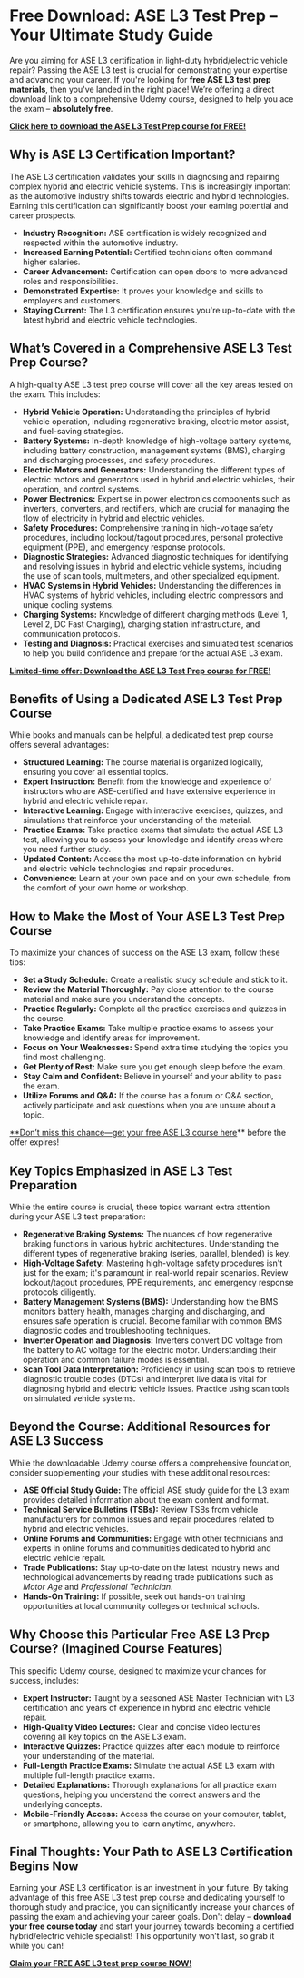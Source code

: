 # Free Download: ASE L3 Test Prep – Your Ultimate Study Guide

Are you aiming for ASE L3 certification in light-duty hybrid/electric vehicle repair? Passing the ASE L3 test is crucial for demonstrating your expertise and advancing your career. If you're looking for **free ASE L3 test prep materials**, then you've landed in the right place! We’re offering a direct download link to a comprehensive Udemy course, designed to help you ace the exam – **absolutely free**.

[**Click here to download the ASE L3 Test Prep course for FREE!**](https://udemywork.com/ase-l3-test-prep)

## Why is ASE L3 Certification Important?

The ASE L3 certification validates your skills in diagnosing and repairing complex hybrid and electric vehicle systems. This is increasingly important as the automotive industry shifts towards electric and hybrid technologies. Earning this certification can significantly boost your earning potential and career prospects.

*   **Industry Recognition:** ASE certification is widely recognized and respected within the automotive industry.
*   **Increased Earning Potential:** Certified technicians often command higher salaries.
*   **Career Advancement:** Certification can open doors to more advanced roles and responsibilities.
*   **Demonstrated Expertise:** It proves your knowledge and skills to employers and customers.
*   **Staying Current:** The L3 certification ensures you're up-to-date with the latest hybrid and electric vehicle technologies.

## What’s Covered in a Comprehensive ASE L3 Test Prep Course?

A high-quality ASE L3 test prep course will cover all the key areas tested on the exam. This includes:

*   **Hybrid Vehicle Operation:** Understanding the principles of hybrid vehicle operation, including regenerative braking, electric motor assist, and fuel-saving strategies.
*   **Battery Systems:** In-depth knowledge of high-voltage battery systems, including battery construction, management systems (BMS), charging and discharging processes, and safety procedures.
*   **Electric Motors and Generators:** Understanding the different types of electric motors and generators used in hybrid and electric vehicles, their operation, and control systems.
*   **Power Electronics:** Expertise in power electronics components such as inverters, converters, and rectifiers, which are crucial for managing the flow of electricity in hybrid and electric vehicles.
*   **Safety Procedures:** Comprehensive training in high-voltage safety procedures, including lockout/tagout procedures, personal protective equipment (PPE), and emergency response protocols.
*   **Diagnostic Strategies:** Advanced diagnostic techniques for identifying and resolving issues in hybrid and electric vehicle systems, including the use of scan tools, multimeters, and other specialized equipment.
*   **HVAC Systems in Hybrid Vehicles:** Understanding the differences in HVAC systems of hybrid vehicles, including electric compressors and unique cooling systems.
*   **Charging Systems:** Knowledge of different charging methods (Level 1, Level 2, DC Fast Charging), charging station infrastructure, and communication protocols.
*   **Testing and Diagnosis:** Practical exercises and simulated test scenarios to help you build confidence and prepare for the actual ASE L3 exam.

[**Limited-time offer: Download the ASE L3 Test Prep course for FREE!**](https://udemywork.com/ase-l3-test-prep)

## Benefits of Using a Dedicated ASE L3 Test Prep Course

While books and manuals can be helpful, a dedicated test prep course offers several advantages:

*   **Structured Learning:** The course material is organized logically, ensuring you cover all essential topics.
*   **Expert Instruction:** Benefit from the knowledge and experience of instructors who are ASE-certified and have extensive experience in hybrid and electric vehicle repair.
*   **Interactive Learning:** Engage with interactive exercises, quizzes, and simulations that reinforce your understanding of the material.
*   **Practice Exams:** Take practice exams that simulate the actual ASE L3 test, allowing you to assess your knowledge and identify areas where you need further study.
*   **Updated Content:** Access the most up-to-date information on hybrid and electric vehicle technologies and repair procedures.
*   **Convenience:** Learn at your own pace and on your own schedule, from the comfort of your own home or workshop.

## How to Make the Most of Your ASE L3 Test Prep Course

To maximize your chances of success on the ASE L3 exam, follow these tips:

*   **Set a Study Schedule:** Create a realistic study schedule and stick to it.
*   **Review the Material Thoroughly:** Pay close attention to the course material and make sure you understand the concepts.
*   **Practice Regularly:** Complete all the practice exercises and quizzes in the course.
*   **Take Practice Exams:** Take multiple practice exams to assess your knowledge and identify areas for improvement.
*   **Focus on Your Weaknesses:** Spend extra time studying the topics you find most challenging.
*   **Get Plenty of Rest:** Make sure you get enough sleep before the exam.
*   **Stay Calm and Confident:** Believe in yourself and your ability to pass the exam.
*   **Utilize Forums and Q&A:** If the course has a forum or Q&A section, actively participate and ask questions when you are unsure about a topic.

[**Don’t miss this chance—get your free ASE L3 course here](https://udemywork.com/ase-l3-test-prep)** before the offer expires!

## Key Topics Emphasized in ASE L3 Test Preparation

While the entire course is crucial, these topics warrant extra attention during your ASE L3 test preparation:

*   **Regenerative Braking Systems:** The nuances of how regenerative braking functions in various hybrid architectures. Understanding the different types of regenerative braking (series, parallel, blended) is key.
*   **High-Voltage Safety:** Mastering high-voltage safety procedures isn't just for the exam; it's paramount in real-world repair scenarios. Review lockout/tagout procedures, PPE requirements, and emergency response protocols diligently.
*   **Battery Management Systems (BMS):** Understanding how the BMS monitors battery health, manages charging and discharging, and ensures safe operation is crucial. Become familiar with common BMS diagnostic codes and troubleshooting techniques.
*   **Inverter Operation and Diagnosis:** Inverters convert DC voltage from the battery to AC voltage for the electric motor. Understanding their operation and common failure modes is essential.
*   **Scan Tool Data Interpretation:** Proficiency in using scan tools to retrieve diagnostic trouble codes (DTCs) and interpret live data is vital for diagnosing hybrid and electric vehicle issues. Practice using scan tools on simulated vehicle systems.

## Beyond the Course: Additional Resources for ASE L3 Success

While the downloadable Udemy course offers a comprehensive foundation, consider supplementing your studies with these additional resources:

*   **ASE Official Study Guide:** The official ASE study guide for the L3 exam provides detailed information about the exam content and format.
*   **Technical Service Bulletins (TSBs):** Review TSBs from vehicle manufacturers for common issues and repair procedures related to hybrid and electric vehicles.
*   **Online Forums and Communities:** Engage with other technicians and experts in online forums and communities dedicated to hybrid and electric vehicle repair.
*   **Trade Publications:** Stay up-to-date on the latest industry news and technological advancements by reading trade publications such as *Motor Age* and *Professional Technician*.
*   **Hands-On Training:** If possible, seek out hands-on training opportunities at local community colleges or technical schools.

## Why Choose this Particular Free ASE L3 Prep Course? (Imagined Course Features)

This specific Udemy course, designed to maximize your chances for success, includes:

*   **Expert Instructor:** Taught by a seasoned ASE Master Technician with L3 certification and years of experience in hybrid and electric vehicle repair.
*   **High-Quality Video Lectures:** Clear and concise video lectures covering all key topics on the ASE L3 exam.
*   **Interactive Quizzes:** Practice quizzes after each module to reinforce your understanding of the material.
*   **Full-Length Practice Exams:** Simulate the actual ASE L3 exam with multiple full-length practice exams.
*   **Detailed Explanations:** Thorough explanations for all practice exam questions, helping you understand the correct answers and the underlying concepts.
*   **Mobile-Friendly Access:** Access the course on your computer, tablet, or smartphone, allowing you to learn anytime, anywhere.

## Final Thoughts: Your Path to ASE L3 Certification Begins Now

Earning your ASE L3 certification is an investment in your future. By taking advantage of this free ASE L3 test prep course and dedicating yourself to thorough study and practice, you can significantly increase your chances of passing the exam and achieving your career goals. Don't delay – **download your free course today** and start your journey towards becoming a certified hybrid/electric vehicle specialist! This opportunity won’t last, so grab it while you can!

[**Claim your FREE ASE L3 test prep course NOW!**](https://udemywork.com/ase-l3-test-prep)

